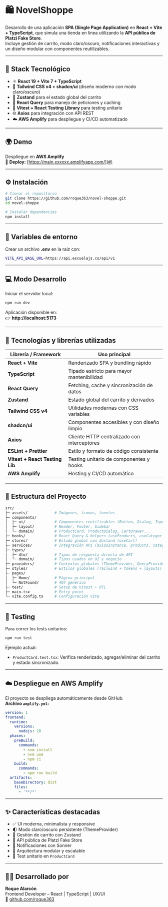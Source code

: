 # 🛍️ NovelShoppe

Desarrollo de una aplicación **SPA (Single Page Application)** en **React + Vite + TypeScript**, que simula una tienda en línea utilizando la **API pública de Platzi Fake Store**.  
Incluye gestión de carrito, modo claro/oscuro, notificaciones interactivas y un diseño modular con componentes reutilizables.

---

## 🚀 Stack Tecnológico

- ⚛️ **React 19 + Vite 7 + TypeScript**
- 🎨 **Tailwind CSS v4 + shadcn/ui** (diseño moderno con modo claro/oscuro)
- 🧠 **Zustand** para el estado global del carrito
- 🔄 **React Query** para manejo de peticiones y caching
- 🧪 **Vitest + React Testing Library** para testing unitario
- 🌐 **Axios** para integración con API REST
- ☁️ **AWS Amplify** para despliegue y CI/CD automatizado

---

## 🌍 Demo

Despliegue en **AWS Amplify**  
🔗 **Deploy:** [https://main.xxxxxx.amplifyapp.com/](#)

---

## ⚙️ Instalación

```bash
# Clonar el repositorio
git clone https://github.com/roque363/novel-shoppe.git
cd novel-shoppe

# Instalar dependencias
npm install
```

---

## 🔑 Variables de entorno

Crear un archivo **.env** en la raíz con:

```bash
VITE_API_BASE_URL=https://api.escuelajs.co/api/v1
```

---

## 💻 Modo Desarrollo

Iniciar el servidor local:

```bash
npm run dev
```

Aplicación disponible en:  
👉 **http://localhost:5173**

---

## 🧠 Tecnologías y librerías utilizadas

| Librería / Framework           | Uso principal                               |
| ------------------------------ | ------------------------------------------- |
| **React + Vite**               | Renderizado SPA y bundling rápido           |
| **TypeScript**                 | Tipado estricto para mayor mantenibilidad   |
| **React Query**                | Fetching, cache y sincronización de datos   |
| **Zustand**                    | Estado global del carrito y derivados       |
| **Tailwind CSS v4**            | Utilidades modernas con CSS variables       |
| **shadcn/ui**                  | Componentes accesibles y con diseño limpio  |
| **Axios**                      | Cliente HTTP centralizado con interceptores |
| **ESLint + Prettier**          | Estilo y formato de código consistente      |
| **Vitest + React Testing Lib** | Testing unitario de componentes y hooks     |
| **AWS Amplify**                | Hosting y CI/CD automático                  |

---

## 🧱 Estructura del Proyecto

```bash
src/
├─ assets/            # Imágenes, íconos, fuentes
├─ components/
│  ├─ ui/             # Componentes reutilizables (Button, Dialog, Input...)
│  ├─ layout/         # Header, Footer, Sidebar
│  └─ domain/         # ProductCard, ProductDialog, CartDrawer...
├─ hooks/             # React Query & helpers (useProducts, useCategories...)
├─ stores/            # Estado global con Zustand (useCart)
├─ services/          # Integración API (axiosInstance, products, categories)
├─ types/
│  ├─ dto/            # Tipos de respuesta directa de API
│  └─ domain/         # Tipos usados en UI y negocio
├─ providers/         # Contextos globales (ThemeProvider, QueryProvider)
├─ styles/            # Estilos globales (Tailwind + tokens + layouts)
├─ pages/
│  ├─ Home/           # Página principal
│  └─ NotFound/       # 404 genérico
├─ test/              # Setup de Vitest + RTL
├─ main.tsx           # Entry point
└─ vite.config.ts     # Configuración Vite
```

---

## 🧪 Testing

Para correr los tests unitarios:

```bash
npm run test
```

Ejemplo actual:

- `ProductCard.test.tsx`: Verifica renderizado, agregar/eliminar del carrito y estado sincronizado.

---

## ☁️ Despliegue en AWS Amplify

El proyecto se despliega automáticamente desde GitHub.  
**Archivo `amplify.yml`:**

```yaml
version: 1
frontend:
  runtime:
    versions:
      nodejs: 20
  phases:
    preBuild:
      commands:
        - nvm install
        - nvm use
        - npm ci
    build:
      commands:
        - npm run build
  artifacts:
    baseDirectory: dist
    files:
      - '**/*'
```

---

## ✨ Características destacadas

- ✅ UI moderna, minimalista y responsive
- 🌓 Modo claro/oscuro persistente (ThemeProvider)
- 🛒 Gestión de carrito con Zustand
- 🧩 API pública de Platzi Fake Store
- 🔔 Notificaciones con Sonner
- 🧱 Arquitectura modular y escalable
- 🧪 Test unitario en `ProductCard`

---

## 🧑‍💻 Desarrollado por

**Roque Alarcón**  
Frontend Developer – React | TypeScript | UX/UI  
📂 [github.com/roque363](https://github.com/roque363)
